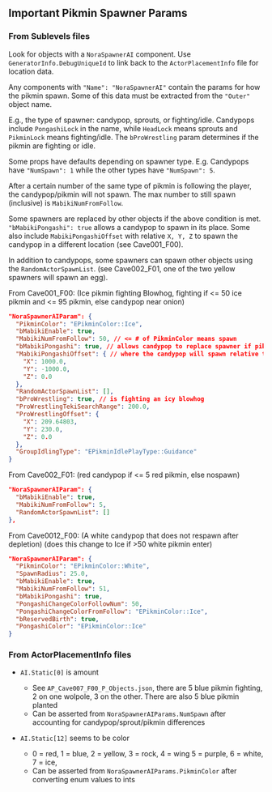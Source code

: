## Important Pikmin Spawner Params

### From Sublevels files

Look for objects with a `NoraSpawnerAI` component. Use `GeneratorInfo.DebugUniqueId` to link back to the `ActorPlacementInfo` file for location data.

Any components with `"Name": "NoraSpawnerAI"` contain the params for how the pikmin spawn. Some of this data must be extracted from the `"Outer"` object name.

E.g., the type of spawner: candypop, sprouts, or fighting/idle. Candypops include `PongashiLock` in the name, while `HeadLock` means sprouts and `PikminLock` means fighting/idle. The `bProWrestling` param determines if the pikmin are fighting or idle.

Some props have defaults depending on spawner type. E.g. Candypops have `"NumSpawn": 1` while the other types have `"NumSpawn": 5`.

After a certain number of the same type of pikmin is following the player, the candypop/pikmin will not spawn. The max number to still spawn (inclusive) is `MabikiNumFromFollow`.

Some spawners are replaced by other objects if the above condition is met. `"bMabikiPongashi": true` allows a candypop to spawn in its place. Some also include `MabikiPongashiOffset` with relative `X, Y, Z` to spawn the candypop in a different location (see Cave001_F00).

In addition to candypops, some spawners can spawn other objects using the `RandomActorSpawnList`. (see Cave002_F01, one of the two yellow spawners will spawn an egg).

From Cave001_F00: (Ice pikmin fighting Blowhog, fighting if <= 50 ice pikmin and <= 95 pikmin, else candypop near onion)
```json
"NoraSpawnerAIParam": {
  "PikminColor": "EPikminColor::Ice",
  "bMabikiEnable": true,
  "MabikiNumFromFollow": 50, // <= # of PikminColor means spawn
  "bMabikiPongashi": true, // allows candypop to replace spawner if pikmin cannot spawn
  "MabikiPongashiOffset": { // where the candypop will spawn relative to this
    "X": 1000.0,
    "Y": -1000.0,
    "Z": 0.0
  },
  "RandomActorSpawnList": [],
  "bProWrestling": true, // is fighting an icy blowhog
  "ProWrestlingTekiSearchRange": 200.0,
  "ProWrestlingOffset": {
    "X": 209.64803,
    "Y": 230.0,
    "Z": 0.0
  },
  "GroupIdlingType": "EPikminIdlePlayType::Guidance"
}
```

From Cave002_F01: (red candypop if <= 5 red pikmin, else nospawn)
```json
"NoraSpawnerAIParam": {
  "bMabikiEnable": true,
  "MabikiNumFromFollow": 5,
  "RandomActorSpawnList": []
},
```

From Cave0012_F00: (A white candypop that does not respawn after depletion) (does this change to Ice if >50 white pikmin enter)
```json
"NoraSpawnerAIParam": {
  "PikminColor": "EPikminColor::White",
  "SpawnRadius": 25.0,
  "bMabikiEnable": true,
  "MabikiNumFromFollow": 51,
  "bMabikiPongashi": true,
  "PongashiChangeColorFollowNum": 50,
  "PongashiChangeColorFromFollow": "EPikminColor::Ice",
  "bReservedBirth": true,
  "PongashiColor": "EPikminColor::Ice"
}
```


### From ActorPlacementInfo files

- `AI.Static[0]` is amount
  - See `AP_Cave007_F00_P_Objects.json`, there are 5 blue pikmin fighting, 2 on one wolpole, 3 on the other. There are also 5 blue pikmin planted
  - Can be asserted from `NoraSpawnerAIParams.NumSpawn` after accounting for candypop/sprout/pikmin differences

- `AI.Static[12]` seems to be color
  - 0 = red, 1 = blue, 2 = yellow, 3 = rock, 4 = wing 5 = purple, 6 = white, 7 = ice,
  - Can be asserted from `NoraSpawnerAIParams.PikminColor` after converting enum values to ints





